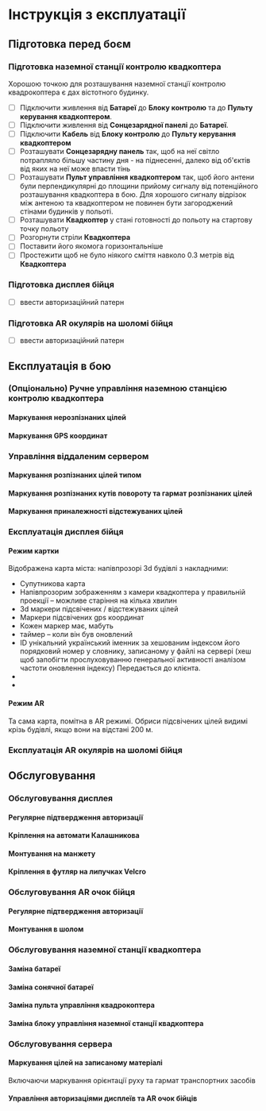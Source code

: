 
# Інструкція з експлуатації

## Підготовка перед боєм

### Підготовка наземної станції контролю квадкоптера

Хорошою точкою для розташування наземної станції контролю квадрокоптера є дах вістотного будинку.

- [ ] Підключити живлення від **Батареї** до **Блоку контролю** та до **Пульту керування квадкоптером**.
- [ ] Підключити живлення від **Сонцезарядної панелі** до **Батареї**.
- [ ] Підключити **Кабель** від **Блоку контролю** до **Пульту керування квадкоптером**
- [ ] Розташувати **Сонцезарядну панель** так, щоб на неї світло потрапляло більшу частину дня - на піднесенні, далеко від об'єктів від яких на неї може впасти тінь
- [ ] Розташувати **Пульт управління квадкоптером** так, щоб його антени були перпендикулярні до площини прийому сигналу від потенційного розташування квадкоптера в бою. Для хорошого сигналу відрізок між антеною та квадкоптером не повинен бути загороджений стінами будинків у польоті.
- [ ] Розташувати **Квадкоптер** у стані готовності до польоту на стартову точку польоту
- [ ] Розгорнути стріли **Квадкоптера**
- [ ] Поставити його якомога горизонтальніше
- [ ] Простежити щоб не було ніякого сміття навколо 0.3 метрів від **Квадкоптера**

### Підготовка дисплея бійця

- [ ] ввести авторизаційний патерн

### Підготовка AR окулярів на шоломі бійця

- [ ] ввести авторизаційний патерн


## Експлуатація в бою

### (Опціонально) Ручне управління наземною станцією контролю квадкоптера

#### Маркування нерозпізнаних цілей





#### Маркування GPS координат


### Управління віддаленим сервером

#### Маркування розпізнаних цілей типом


#### Маркування розпізнаних кутів повороту та гармат розпізнаних цілей
#### Маркування приналежності відстежуваних цілей


### Експлуатація дисплея бійця

#### Режим картки

Відображена карта міста: напівпрозорі 3d будівлі з накладними:

- Супутникова карта
- Напівпрозорим зображенням з камери квадкоптера у правильній проекції – можливе старіння на кілька хвилин
- 3d маркери підсвічених / відстежуваних цілей
- Маркери підсвічених gps координат
- Кожен маркер має, мабуть
- таймер – коли він був оновлений
- ID унікальний український іменник за хешованим індексом його порядковий номер у словнику, записаному у файлі на сервері (хеш щоб запобігти прослуховуванню генеральної активності аналізом частоти оновлення індексу) Передається до клієнта.
-
-

#### Режим AR
Та сама карта, помітна в AR режимі. Обриси підсвічених цілей видимі крізь будівлі, якщо вони на відстані 200 м.

### Експлуатація AR окулярів на шоломі бійця

## Обслуговування

### Обслуговування дисплея

#### Регулярне підтвердження авторизації

#### Кріплення на автомати Калашникова

#### Монтування на манжету

#### Кріплення в футляр на липучках Velcro

### Обслуговування AR очок бійця

#### Регулярне підтвердження авторизації

#### Монтування в шолом

### Обслуговування наземної станції квадкоптера

#### Заміна батареї

#### Заміна сонячної батареї

#### Заміна пульта управління квадрокоптера

#### Заміна блоку управління наземної станції квадкоптера


### Обслуговування сервера

#### Маркування цілей на записаному матеріалі

Включаючи маркування орієнтації руху та гармат транспортних засобів

#### Управління авторизаціями дисплеїв та AR очок бійців

